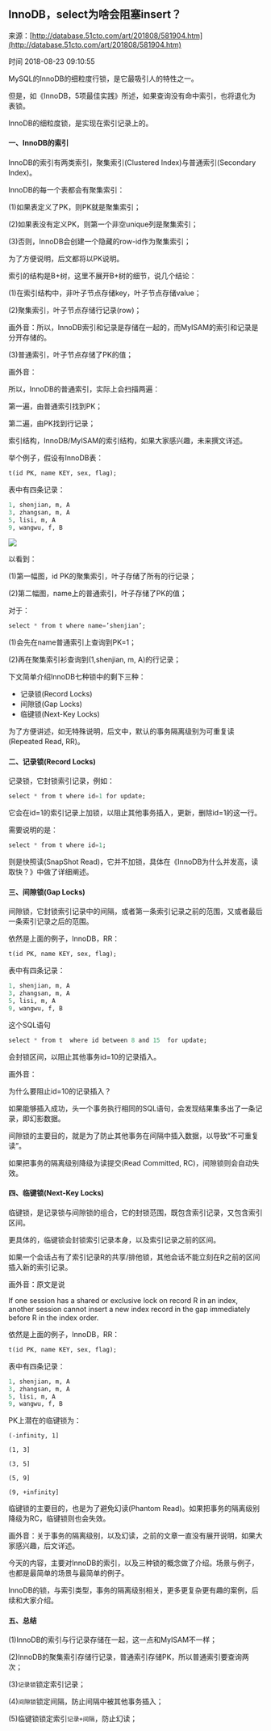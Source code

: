 ## InnoDB，select为啥会阻塞insert？

来源：[http://database.51cto.com/art/201808/581904.htm](http://database.51cto.com/art/201808/581904.htm)

时间 2018-08-23 09:10:55

 
MySQL的InnoDB的细粒度行锁，是它最吸引人的特性之一。
 
但是，如《InnoDB，5项最佳实践》所述，如果查询没有命中索引，也将退化为表锁。
 
InnoDB的细粒度锁，是实现在索引记录上的。
 
#### 一、InnoDB的索引
 
InnoDB的索引有两类索引，聚集索引(Clustered Index)与普通索引(Secondary Index)。
 
InnoDB的每一个表都会有聚集索引：
 
(1)如果表定义了PK，则PK就是聚集索引；
 
(2)如果表没有定义PK，则第一个非空unique列是聚集索引；
 
(3)否则，InnoDB会创建一个隐藏的row-id作为聚集索引；
 
为了方便说明，后文都将以PK说明。
 
索引的结构是B+树，这里不展开B+树的细节，说几个结论：
 
(1)在索引结构中，非叶子节点存储key，叶子节点存储value；
 
(2)聚集索引，叶子节点存储行记录(row)；
 
画外音：所以，InnoDB索引和记录是存储在一起的，而MyISAM的索引和记录是分开存储的。
 
(3)普通索引，叶子节点存储了PK的值；
 
画外音：
 
所以，InnoDB的普通索引，实际上会扫描两遍：
 
第一遍，由普通索引找到PK；
 
第二遍，由PK找到行记录；
 
索引结构，InnoDB/MyISAM的索引结构，如果大家感兴趣，未来撰文详述。
 
举个例子，假设有InnoDB表：

```sql
t(id PK, name KEY, sex, flag);  
```
 
表中有四条记录：

```sql
1, shenjian, m, A  
3, zhangsan, m, A  
5, lisi, m, A  
9, wangwu, f, B 
```
 
![][1]
 
以看到：
 
(1)第一幅图，id PK的聚集索引，叶子存储了所有的行记录；
 
(2)第二幅图，name上的普通索引，叶子存储了PK的值；
 
对于：

```sql
select * from t where name=’shenjian’; 
```
 
(1)会先在name普通索引上查询到PK=1；
 
(2)再在聚集索引衫查询到(1,shenjian, m, A)的行记录；
 
下文简单介绍InnoDB七种锁中的剩下三种：

 
* 记录锁(Record Locks) 
* 间隙锁(Gap Locks) 
* 临键锁(Next-Key Locks) 
 
 
为了方便讲述，如无特殊说明，后文中，默认的事务隔离级别为可重复读(Repeated Read, RR)。
 
#### 二、记录锁(Record Locks)
 
记录锁，它封锁索引记录，例如：

```sql
select * from t where id=1 for update;  
```
 
它会在id=1的索引记录上加锁，以阻止其他事务插入，更新，删除id=1的这一行。
 
需要说明的是：

```sql
select * from t where id=1; 
```
 
则是快照读(SnapShot Read)，它并不加锁，具体在《InnoDB为什么并发高，读取快？》中做了详细阐述。
 
#### 三、间隙锁(Gap Locks)
 
间隙锁，它封锁索引记录中的间隔，或者第一条索引记录之前的范围，又或者最后一条索引记录之后的范围。
 
依然是上面的例子，InnoDB，RR：

```sql
t(id PK, name KEY, sex, flag);  
```
 
表中有四条记录：

```sql
1, shenjian, m, A  
3, zhangsan, m, A  
5, lisi, m, A  
9, wangwu, f, B 
```
 
这个SQL语句

```sql
select * from t  where id between 8 and 15  for update; 
```
 
会封锁区间，以阻止其他事务id=10的记录插入。
 
画外音：
 
为什么要阻止id=10的记录插入？
 
如果能够插入成功，头一个事务执行相同的SQL语句，会发现结果集多出了一条记录，即幻影数据。
 
间隙锁的主要目的，就是为了防止其他事务在间隔中插入数据，以导致“不可重复读”。
 
如果把事务的隔离级别降级为读提交(Read Committed, RC)，间隙锁则会自动失效。
 
#### 四、临键锁(Next-Key Locks)
 
临键锁，是记录锁与间隙锁的组合，它的封锁范围，既包含索引记录，又包含索引区间。
 
更具体的，临键锁会封锁索引记录本身，以及索引记录之前的区间。
 
如果一个会话占有了索引记录R的共享/排他锁，其他会话不能立刻在R之前的区间插入新的索引记录。
 
画外音：原文是说
 
If one session has a shared or exclusive lock on record R in an index, another session cannot insert a new index record in the gap immediately before R in the index order.
 
依然是上面的例子，InnoDB，RR：

```sql
t(id PK, name KEY, sex, flag);  
```
 
表中有四条记录：

```sql
1, shenjian, m, A  
3, zhangsan, m, A  
5, lisi, m, A  
9, wangwu, f, B 
```
 
PK上潜在的临键锁为：
 
    (-infinity, 1]
     
    (1, 3]
     
    (3, 5]
     
    (5, 9]
     
    (9, +infinity]
 
临键锁的主要目的，也是为了避免幻读(Phantom Read)。如果把事务的隔离级别降级为RC，临键锁则也会失效。
 
画外音：关于事务的隔离级别，以及幻读，之前的文章一直没有展开说明，如果大家感兴趣，后文详述。
 
今天的内容，主要对InnoDB的索引，以及三种锁的概念做了介绍。场景与例子，也都是最简单的场景与最简单的例子。
 
InnoDB的锁，与索引类型，事务的隔离级别相关，更多更复杂更有趣的案例，后续和大家介绍。
 
#### 五、总结
 
(1)InnoDB的索引与行记录存储在一起，这一点和MyISAM不一样；
 
(2)InnoDB的聚集索引存储行记录，普通索引存储PK，所以普通索引要查询两次；
 
(3)`记录锁`锁定索引记录；
 
(4)`间隙锁`锁定间隔，防止间隔中被其他事务插入；
 
(5)临键锁锁定索引`记录+间隔`，防止幻读；


[1]: ./img/faQjiqz.jpg